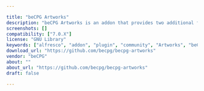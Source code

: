 ```yaml
---

title: "beCPG Artworks"
description: "beCPG Artworks is an addon that provides two additional features : - a PDF and Image comparison tool for document versions - a PDF annotation tool (which requires a Kami license https://www.kamiapp.com ) Owner beCPG Versions Alfresco Community 7.0.X License Type GNU Library Project Page https://github.com/becpg/becpg-artworks Download Page https://github.com/becpg/becpg-artworks Tags beCPG Artworks Component Type Extension Points Installation AMP Products Alfresco repository and Alfresco share It can be use standalone or included in beCPG PLM. beCPG is an open source Product Lifecycle Management (PLM) software designed to manage food, cosmetics and CPG products. It helps to accelerate innovation and reduce time-to-market while improving product quality. https://www.becpg.net/"
screenshots: []
compatibility: ["7.0.X"]
license: "GNU Library"
keywords: ["alfresco", "addon", "plugin", "community", "Artworks", "beCPG"]
download_url: "https://github.com/becpg/becpg-artworks"
vendor: "beCPG"
about: ""
about_url: "https://github.com/becpg/becpg-artworks"
draft: false

---
```

